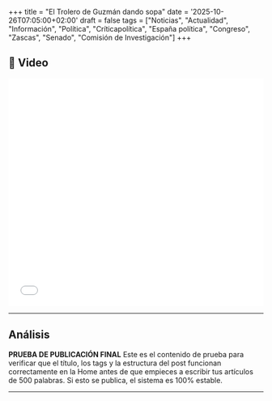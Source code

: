 +++
title = "El Trolero de Guzmán dando sopa"
date = '2025-10-26T07:05:00+02:00'
draft = false
tags = ["Noticias", "Actualidad", "Información", "Política", "Críticapolítica", "España política", "Congreso", "Zascas", "Senado", "Comisión de Investigación"]
+++

## 🎥 Video

<iframe src="[AQUÍ IRÍA LA URL REAL DE TU VIDEO R2]" 
    style="width: 100%; height: 450px; border: none;" 
    allow="autoplay; fullscreen" 
    frameborder="0">
</iframe>

---

## Análisis

**PRUEBA DE PUBLICACIÓN FINAL**
Este es el contenido de prueba para verificar que el título, los tags y la estructura del post funcionan correctamente en la Home antes de que empieces a escribir tus artículos de 500 palabras. Si esto se publica, el sistema es 100% estable.

---
